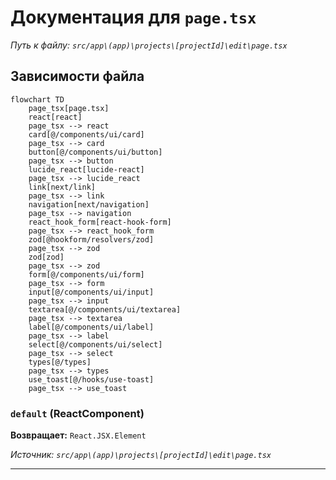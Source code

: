 # Документация для `page.tsx`

*Путь к файлу: `src/app\(app)\projects\[projectId]\edit\page.tsx`*

## Зависимости файла

```mermaid
flowchart TD
    page_tsx[page.tsx]
    react[react]
    page_tsx --> react
    card[@/components/ui/card]
    page_tsx --> card
    button[@/components/ui/button]
    page_tsx --> button
    lucide_react[lucide-react]
    page_tsx --> lucide_react
    link[next/link]
    page_tsx --> link
    navigation[next/navigation]
    page_tsx --> navigation
    react_hook_form[react-hook-form]
    page_tsx --> react_hook_form
    zod[@hookform/resolvers/zod]
    page_tsx --> zod
    zod[zod]
    page_tsx --> zod
    form[@/components/ui/form]
    page_tsx --> form
    input[@/components/ui/input]
    page_tsx --> input
    textarea[@/components/ui/textarea]
    page_tsx --> textarea
    label[@/components/ui/label]
    page_tsx --> label
    select[@/components/ui/select]
    page_tsx --> select
    types[@/types]
    page_tsx --> types
    use_toast[@/hooks/use-toast]
    page_tsx --> use_toast
```

### `default` (ReactComponent)

**Возвращает:** `React.JSX.Element`

*Источник: `src/app\(app)\projects\[projectId]\edit\page.tsx`*

---
